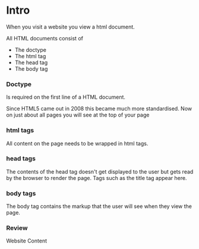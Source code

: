 # Intro

When you visit a website you view a html document.

All HTML documents consist of

- The doctype
- The html tag
- The head tag
- The body tag

### Doctype

Is required on the first line of a HTML document.

Since HTML5 came out in 2008 this became much more standardised. Now on just about all pages you will see <!doctype html> at the top of your page

### html tags

All content on the page needs to be wrapped in html tags.

### head tags

The contents of the head tag doesn't get displayed to the user but gets read by the browser to render the page.
Tags such as the title tag appear here.

### body tags

The body tag contains the markup that the user will see when they view the page.

### Review

<!doctype html>
<html>
<head>
<title>Website Title</title>
</head>
<body>

<p>Website Content</p>

</body>
</html>
